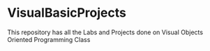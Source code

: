 # VisualBasicProjects
This repository has all the Labs and Projects done on Visual Objects Oriented Programming Class
